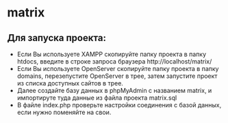 # matrix
## Для запуска проекта:

* Если Вы используете XAMPP скопируйте папку проекта в папку htdocs, введите в строке запроса браузера http://localhost/matrix/
* Если Вы используете OpenServer скопируйте папку проекта в папку domains, перезепустите OpenServer в трее, затем запустите проект из списка доступных сайтов в трее.
* Далее создайте базу данных в phpMyAdmin с названием matrix, и импортируте туда данные из файла проекта matrix.sql
* В файле index.php проверьте настройки соединения с базой данных, если нужно поменяйте на свои.
